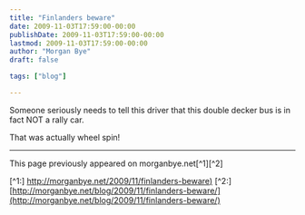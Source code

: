 ```yaml
---
title: "Finlanders beware"
date: 2009-11-03T17:59:00-00:00
publishDate: 2009-11-03T17:59:00-00:00
lastmod: 2009-11-03T17:59:00-00:00
author: "Morgan Bye"
draft: false

tags: ["blog"]

---
```


Someone seriously needs to tell this driver that this double decker bus is in fact NOT a rally car.

That was actually wheel spin!


----
This page previously appeared on morganbye.net[^1][^2]

[^1:] [http://morganbye.net/2009/11/finlanders-beware)](http://morganbye.net/2009/11/finlanders-beware)
[^2:] [http://morganbye.net/blog/2009/11/finlanders-beware/](http://morganbye.net/blog/2009/11/finlanders-beware/)

